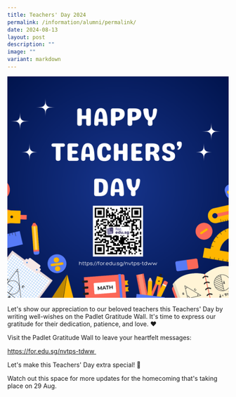 ```yaml
---
title: Teachers' Day 2024
permalink: /information/alumni/permalink/
date: 2024-08-13
layout: post
description: ""
image: ""
variant: markdown
---
```

![](/images/Alumni/td.png)

Let's show our appreciation to our beloved teachers this Teachers' Day by writing well-wishes on the Padlet Gratitude Wall. It's time to express our gratitude for their dedication, patience, and love. ❤️   
  
Visit the Padlet Gratitude Wall to leave your heartfelt messages:  
  
[https://for.edu.sg/nvtps-tdww   ](https://for.edu.sg/nvtps-tdww   )

Let's make this Teachers' Day extra special! 🍎   
  
Watch out this space for more updates for the homecoming that's taking place on 29 Aug.